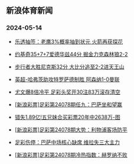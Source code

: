## 新浪体育新闻 
### 2024-05-14

+ [乐透抽签：老鹰3%概率抽到状元 火箭再获探花](https://sports.sina.com.cn/basketball/nba/2024-05-13/doc-inauzsqm5505235.shtml)

+ [约基奇35+7+7爱德华兹44分 掘金力克森林狼2-2](https://sports.sina.com.cn/basketball/nba/2024-05-13/doc-inavacef5328292.shtml)

+ [步行者大胜尼克斯32分 大比分追至2-2进天王山](https://sports.sina.com.cn/basketball/nba/2024-05-13/doc-inauzsqp2279216.shtml)

+ [英超-哈弗茨助攻特罗萨德制胜 阿森纳1-0曼联](https://sports.sina.com.cn/g/pl/2024-05-13/doc-inauzsqm5518714.shtml)

+ [尤文爆8倍冷平 足彩头奖开30注83万滚存清空](https://sports.sina.com.cn/l/2024-05-13/doc-inauzsqm5509205.shtml)

+ [[新浪彩票]足彩第24078期任九：巴萨坐和望赢](https://sports.sina.com.cn/l/2024-05-13/doc-inauzsqp2287162.shtml)

+ [错失1.89亿!五兄妹合买彩票20年中2638万-图](https://sports.sina.com.cn/l/2024-05-13/doc-inauzsqp2282659.shtml)

+ [[新浪彩票]足彩第24078期大势：利物浦客场防平](https://sports.sina.com.cn/l/2024-05-13/doc-inauzsqp2286798.shtml)

+ [足彩伤停：巴萨中场核心缺席 维拉失三大主力](https://sports.sina.com.cn/l/2024-05-13/doc-inavacef5328812.shtml)

+ [[新浪彩票]足彩第24078期冷热指数：赫罗纳不败](https://sports.sina.com.cn/l/2024-05-13/doc-inauzsqp2288782.shtml)

